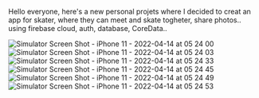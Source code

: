 Hello everyone, here's a new personal projets where I decided to creat an app for skater, where they can meet and skate togheter, share photos..
using firebase cloud, auth, database, CoreData..

![Simulator Screen Shot - iPhone 11 - 2022-04-14 at 05 24 00](https://user-images.githubusercontent.com/89042174/163313837-87fa8b0b-8f63-4090-9e73-a331de90cef3.png)
![Simulator Screen Shot - iPhone 11 - 2022-04-14 at 05 24 03](https://user-images.githubusercontent.com/89042174/163313859-64646fe6-d22f-452e-b958-9f68d00b0ba6.png)
![Simulator Screen Shot - iPhone 11 - 2022-04-14 at 05 24 33](https://user-images.githubusercontent.com/89042174/163313860-df343003-4b72-40bd-b2fb-779fd7ab401d.png)
![Simulator Screen Shot - iPhone 11 - 2022-04-14 at 05 24 45](https://user-images.githubusercontent.com/89042174/163313868-942fb4f6-ce5a-46f2-816a-6300666967df.png)
![Simulator Screen Shot - iPhone 11 - 2022-04-14 at 05 24 49](https://user-images.githubusercontent.com/89042174/163313877-674360b5-7f66-42b0-9aa8-6c6f22f4eebb.png)
![Simulator Screen Shot - iPhone 11 - 2022-04-14 at 05 24 53](https://user-images.githubusercontent.com/89042174/163313885-c68df718-0b68-40c3-9bfd-8c80a7e5334e.png)

